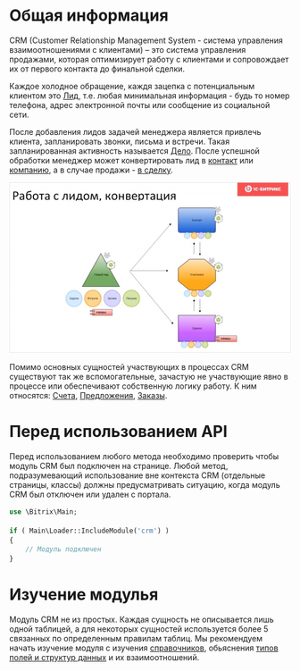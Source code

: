 # Общая информация

CRM (Customer Relationship Management System - cистема управления взаимоотношениями с клиентами) – это система управления продажами, которая оптимизирует работу с клиентами и сопровождает их от первого контакта до финальной сделки.

Каждое холодное обращение, каждя зацепка с потенциальным клиентом это [Лид](/Лид/Описание), т.е. любая минимальная информация - будь то номер телефона, адрес электронной почты или сообщение из социальной сети.

После добавления лидов задачей менеджера является привлечь клиента, запланировать звонки, письма и встречи. Такая запланированная активность называется [Дело](/Дело/index.html). После успешной обработки менеджер может конвертировать лид в [контакт](/Контакт/index.html) или [компанию](/Компания/index.html), а в случае продажи - [в сделку](/Сделка/index.html). 

![Условная схема взаимоотношений](convertation.png)

Помимо основных сущностей участвующих в процессах CRM существуют так же вспомогательные, зачастую не участвующие явно в процессе или обеспечивают собственную логику работу. К ним относятся: [Счета](/Счет/index.html), [Предложения](/Предложение/index.html), [Заказы](/Заказ/index.html).

# Перед использованием API

Перед использованием любого метода необходимо проверить чтобы модуль CRM был подключен на странице. Любой метод, подразумевающий использование вне контекста CRM (отдельные страницы, классы) должны предусматривать ситуацию, когда модуль CRM был отключен или удален с портала.

```php
use \Bitrix\Main;

if ( Main\Loader::IncludeModule('crm') )
{
    // Модуль подключен
}
```

# Изучение модулья

Модуль CRM не из простых. Каждая сущность не описывается лишь одной таблицей, а для некоторых сущностей используется более 5 связанных по определенным правилам таблиц. Мы рекомендуем начать изучение модуля с изучения [справочников](/Словари/Справочники), обьяснения [типов полей и структур данных](/Словари/Структуры_данных) и их взаимоотношений.